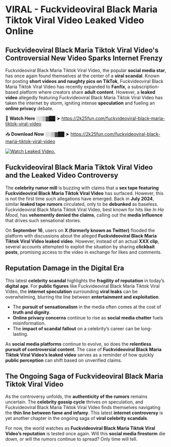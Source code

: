 # VIRAL - Fuckvideoviral Black Maria Tiktok Viral Video Leaked Video Online

## **Fuckvideoviral Black Maria Tiktok Viral Video's Controversial New Video Sparks Internet Frenzy**  

Fuckvideoviral Black Maria Tiktok Viral Video, the popular **social media star**, has once again found themselves at the center of a **viral scandal**. Known for posting **short videos and naughty pics on TikTok**, Fuckvideoviral Black Maria Tiktok Viral Video has recently expanded to **Fanfix**, a subscription-based platform where creators share **adult content**. However, a **leaked video** allegedly featuring Fuckvideoviral Black Maria Tiktok Viral Video has taken the internet by storm, igniting intense **speculation** and fueling an **online privacy** debate.  

🔴 **Watch Here** ░░▒▓██ ➤ https://2k25fun.com/fuckvideoviral-black-maria-tiktok-viral-video  

📥 **Download Now** ░░▒▓██ ➤ https://2k25fun.com/fuckvideoviral-black-maria-tiktok-viral-video  

[![Watch Leaked Video.](https://miro.medium.com/v2/resize:fit:828/format:webp/1*cilzJN44JGOrTw9NJCrNHA.gif "Watch Leaked Video")](https://2k25fun.com/fuckvideoviral-black-maria-tiktok-viral-video)

## **Fuckvideoviral Black Maria Tiktok Viral Video and the Leaked Video Controversy**  

The **celebrity rumor mill** is buzzing with claims that a **sex tape featuring Fuckvideoviral Black Maria Tiktok Viral Video** has surfaced. However, this is not the first time such allegations have emerged. Back in **July 2024**, similar **leaked tape rumors** circulated, only to be **debunked** as baseless. Fuckvideoviral Black Maria Tiktok Viral Video, best known for hits like *In Ha Mood*, has **vehemently denied the claims**, calling out the **media influence** that drives such sensational stories.  

On **September 16**, users on **X (formerly known as Twitter)** flooded the platform with discussions about the alleged **Fuckvideoviral Black Maria Tiktok Viral Video leaked video**. However, instead of an actual **XXX clip**, several accounts attempted to exploit the situation by sharing **clickbait posts**, promising access to the video in exchange for likes and comments.  

## **Reputation Damage in the Digital Era**  

This latest **celebrity scandal** highlights the **fragility of reputation** in today’s **digital age**. For **public figures** like Fuckvideoviral Black Maria Tiktok Viral Video, the **internet speculation** surrounding **viral leaks** can be overwhelming, blurring the line between **entertainment and exploitation**.  

- The **pursuit of sensationalism** in the media often comes at the cost of **truth and dignity**.  
- **Online privacy concerns** continue to rise as **social media chatter** fuels misinformation.  
- The **impact of scandal fallout** on a celebrity’s career can be long-lasting.  

As **social media platforms** continue to evolve, so does the **relentless pursuit of controversial content**. The case of **Fuckvideoviral Black Maria Tiktok Viral Video’s leaked video** serves as a reminder of how quickly **public perception** can shift based on unverified claims.  

## **The Ongoing Saga of Fuckvideoviral Black Maria Tiktok Viral Video**  

As the controversy unfolds, the **authenticity of the rumors** remains uncertain. The **celebrity gossip cycle** thrives on speculation, and Fuckvideoviral Black Maria Tiktok Viral Video finds themselves navigating the **thin line between fame and infamy**. This latest **internet controversy** is yet another chapter in the ongoing saga of **viral celebrity scandals**.  

For now, the world watches as **Fuckvideoviral Black Maria Tiktok Viral Video’s reputation** is tested once again. Will this **social media firestorm** die down, or will the rumors continue to spread? Only time will tell.